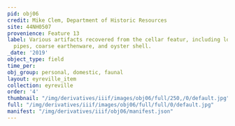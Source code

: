 ```yaml
---
pid: obj06
credit: Mike Clem, Department of Historic Resources
site: 44NH0507
provenience: Feature 13
label: Various artifacts recovered from the cellar featur, including local and imported
  pipes, coarse earthenware, and oyster shell.
_date: '2019'
object_type: field
time_per: 
obj_group: personal, domestic, faunal
layout: eyreville_item
collection: eyreville
order: '4'
thumbnail: "/img/derivatives/iiif/images/obj06/full/250,/0/default.jpg"
full: "/img/derivatives/iiif/images/obj06/full/full/0/default.jpg"
manifest: "/img/derivatives/iiif/obj06/manifest.json"
---
```

